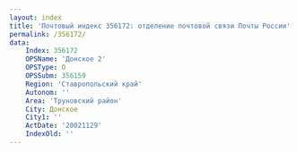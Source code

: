 ```yaml
---
layout: index
title: 'Почтовый индекс 356172: отделение почтовой связи Почты России'
permalink: /356172/
data:
    Index: 356172
    OPSName: 'Донское 2'
    OPSType: О
    OPSSubm: 356159
    Region: 'Ставропольский край'
    Autonom: ''
    Area: 'Труновский район'
    City: Донское
    City1: ''
    ActDate: '20021129'
    IndexOld: ''
---
```

